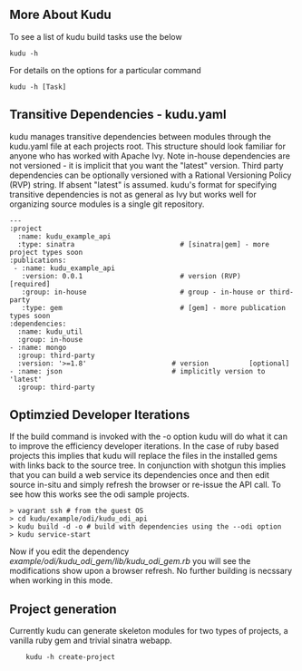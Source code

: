 ## More About Kudu

To see a list of kudu build tasks use the below

```
kudu -h
```

For details on the options for a particular command

```
kudu -h [Task]
```
## Transitive Dependencies - kudu.yaml

kudu manages transitive dependencies between modules through the kudu.yaml file at each projects root.  This structure should look familiar for anyone who has worked with Apache Ivy.  Note in-house dependencies are not versioned - it is implicit that you want the "latest" version. Third party dependencies can be optionally versioned with a Rational Versioning Policy (RVP) string.  If absent "latest" is assumed.  kudu's format for specifying transitive dependencies is not as general as Ivy but works well for organizing source modules is a single git repository.

```
---
:project
  :name: kudu_example_api
  :type: sinatra                          # [sinatra|gem] - more project types soon
:publications:
 - :name: kudu_example_api
   :version: 0.0.1                        # version (RVP)    [required]
   :group: in-house                       # group - in-house or third-party
   :type: gem                             # [gem] - more publication types soon
:dependencies:  
  :name: kudu_util
  :group: in-house                
- :name: mongo
  :group: third-party
  :version: '>=1.8'                     # version          [optional]
- :name: json                           # implicitly version to 'latest'
  :group: third-party  
```

## Optimzied Developer Iterations

If the build command is invoked with the -o option kudu will do what it can to improve the efficiency developer iterations.  In the case of ruby based projects this implies that kudu will replace the files in the installed gems with links back to the source tree. In conjunction with shotgun this implies that you can build a web service its dependencies once and then edit source in-situ and simply refresh the browser or re-issue the API call.  To see how this works see the odi sample projects.

```
> vagrant ssh # from the guest OS 
> cd kudu/example/odi/kudu_odi_api
> kudu build -d -o # build with dependencies using the --odi option
> kudu service-start
```

Now if you edit the dependency *example/odi/kudu_odi_gem/lib/kudu_odi_gem.rb* you will see the modifications show upon a browser refresh.  No further building is necssary when working in this mode.

## Project generation

Currently kudu can generate skeleton modules for two types of projects, a vanilla ruby gem and trivial sinatra webapp. 

```
	kudu -h create-project
```





















































































































































































































































































































































































































































































































































































































































































































































































































































































































































































































































































































































































































































































































































































































































































































































































































































































































































































































































































































































































































































































































































































































































































































































































































































































































































































































































































































































































































































































































































































































































































































































































































































































































































































































































































































































































































































































































































































































































































































































































































































































































































































































































































































































































































































































































































































































































































































































































































































































































































































































































































































































































































































































































































































































































































































































































































































































































































































































































































































































































































































































































































































































































































































































































